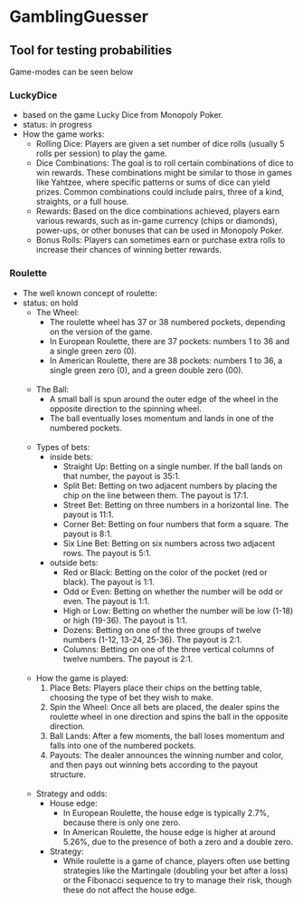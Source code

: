 # GamblingGuesser
## Tool for testing probabilities
Game-modes can be seen below

### LuckyDice
- based on the game Lucky Dice from Monopoly Poker.
- status: in progress
- How the game works:
  - Rolling Dice: Players are given a set number of dice rolls (usually 5 rolls per session) to play the game.
  - Dice Combinations: The goal is to roll certain combinations of dice to win rewards. These combinations might be similar to those in games like Yahtzee, where specific patterns or sums of dice can yield prizes. Common combinations could include pairs, three of a kind, straights, or a full house.
  - Rewards: Based on the dice combinations achieved, players earn various rewards, such as in-game currency (chips or diamonds), power-ups, or other bonuses that can be used in Monopoly Poker.
  - Bonus Rolls: Players can sometimes earn or purchase extra rolls to increase their chances of winning better rewards.

### Roulette
- The well known concept of roulette:
- status: on hold
  - The Wheel:
    - The roulette wheel has 37 or 38 numbered pockets, depending on the version of the game.
    - In European Roulette, there are 37 pockets: numbers 1 to 36 and a single green zero (0).
    - In American Roulette, there are 38 pockets: numbers 1 to 36, a single green zero (0), and a green double zero (00). 
    <br/><br/>
  - The Ball:
    - A small ball is spun around the outer edge of the wheel in the opposite direction to the spinning wheel. 
    - The ball eventually loses momentum and lands in one of the numbered pockets. 
    <br/><br/>
  - Types of bets:
    - inside bets:
      - Straight Up: Betting on a single number. If the ball lands on that number, the payout is 35:1.
      - Split Bet: Betting on two adjacent numbers by placing the chip on the line between them. The payout is 17:1.
      - Street Bet: Betting on three numbers in a horizontal line. The payout is 11:1.
      - Corner Bet: Betting on four numbers that form a square. The payout is 8:1.
      - Six Line Bet: Betting on six numbers across two adjacent rows. The payout is 5:1.
    - outside bets:
      - Red or Black: Betting on the color of the pocket (red or black). The payout is 1:1.
      - Odd or Even: Betting on whether the number will be odd or even. The payout is 1:1.
      - High or Low: Betting on whether the number will be low (1-18) or high (19-36). The payout is 1:1.
      - Dozens: Betting on one of the three groups of twelve numbers (1-12, 13-24, 25-36). The payout is 2:1.
      - Columns: Betting on one of the three vertical columns of twelve numbers. The payout is 2:1. 
      <br/><br/>
  - How the game is played:
    1. Place Bets: Players place their chips on the betting table, choosing the type of bet they wish to make.
    2. Spin the Wheel: Once all bets are placed, the dealer spins the roulette wheel in one direction and spins the ball in the opposite direction.
    3. Ball Lands: After a few moments, the ball loses momentum and falls into one of the numbered pockets.
    4. Payouts: The dealer announces the winning number and color, and then pays out winning bets according to the payout structure. 
    <br/><br/>
  - Strategy and odds:
    - House edge:
      - In European Roulette, the house edge is typically 2.7%, because there is only one zero.
      - In American Roulette, the house edge is higher at around 5.26%, due to the presence of both a zero and a double zero.
    - Strategy:
      - While roulette is a game of chance, players often use betting strategies like the Martingale (doubling your bet after a loss) or the Fibonacci sequence to try to manage their risk, though these do not affect the house edge.